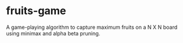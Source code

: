 # fruits-game
A game-playing algorithm to capture maximum fruits on a N X N board using minimax and alpha beta pruning.
